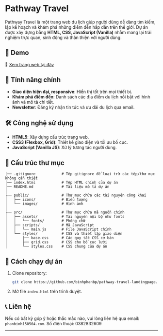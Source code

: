 # Pathway Travel

Pathway Travel là một trang web du lịch giúp người dùng dễ dàng tìm kiếm, lập kế hoạch và khám phá những điểm đến hấp dẫn trên thế giới. Dự án được xây dựng bằng **HTML, CSS, JavaScript (Vanilla)** nhằm mang lại trải nghiệm trực quan, sinh động và thân thiện với người dùng.

## 🚀 Demo
🔗 [Xem trang web tại đây](https://binhphanbp.github.io/pathway-travel-landingpage/)

## 📌 Tính năng chính
- **Giao diện hiện đại, responsive**: Hiển thị tốt trên mọi thiết bị.
- **Khám phá điểm đến**: Danh sách các địa điểm du lịch nổi bật với hình ảnh và mô tả chi tiết.
- **Newsletter**: Đăng ký nhận tin tức và ưu đãi du lịch qua email.

## 🛠️ Công nghệ sử dụng
- **HTML5**: Xây dựng cấu trúc trang web.
- **CSS3 (Flexbox, Grid)**: Thiết kế giao diện và tối ưu bố cục.
- **JavaScript (Vanilla JS)**: Xử lý tương tác người dùng.

## 📂 Cấu trúc thư mục
```
│── .gitignore            # Tệp gitignore để loại trừ các tệp/thư mục không cần thiết
│── index.html            # Tệp HTML chính của dự án
│── README.md             # Tài liệu mô tả dự án
│
├── public/               # Thư mục chứa các tài nguyên công khai
│   ├── icons/            # Biểu tượng
│   └── images/           # Hình ảnh
│
├── src/                  # Thư mục chứa mã nguồn chính
│   ├── assets/           # Tài nguyên nội bộ như fonts
│   │   └── fonts/        # Phông chữ
│   ├── scripts/          # Mã JavaScript
│   │   └── main.js       # File JavaScript chính
│   └── styles/           # CSS và thiết lập giao diện
│       ├── base.css      # Các quy tắc CSS cơ bản
│       ├── grid.css      # CSS cho bố cục lưới
│       └── styles.css    # CSS chung của dự án
```

## 📖 Cách chạy dự án
1. Clone repository:
   ```sh
   git clone https://github.com/binhphanbp/pathway-travel-landingpage.git
   ```
2. Mở file `index.html` trên trình duyệt.

## 📞 Liên hệ
Nếu có bất kỳ góp ý hoặc thắc mắc nào, vui lòng liên hệ qua email: `phanbinh150504.com`.
Số điện thoại: 0382832609

---

